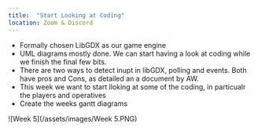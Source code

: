 ```yaml
---
title:  "Start Looking at Coding"
location: Zoom & Discord
---
```


-   Formally chosen LibGDX as our game engine
- UML diagrams mostly done. We can start having a look at coding while we finish the final few bits.
- There are two ways to detect inupt in libGDX, polling and events. Both have pros and Cons, as detailed an a document by AW.
- This week we want to start lloking at some of the coding, in particualr the players and operatives
-   Create the weeks gantt  diagrams


![Week 5](/assets/images/Week 5.PNG)